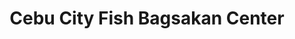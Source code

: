 ---
title: "Cebu City Fish Bagsakan Center"
url: /cebu-city/cebu-city-fish-bagsakan-center/
shop: Fisch
---